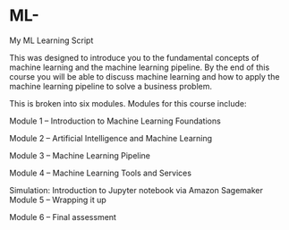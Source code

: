 # ML-
My ML Learning Script


This  was designed to introduce you to the fundamental concepts of machine learning and the machine learning pipeline.  By the end of this course you will be able to discuss machine learning and how to apply the machine learning pipeline to solve a business problem.

This  is broken into six modules. Modules for this course include:

Module 1 – Introduction to Machine Learning Foundations

Module 2 – Artificial Intelligence and Machine Learning

Module 3 – Machine Learning Pipeline

Module 4 – Machine Learning Tools and Services

Simulation: Introduction to Jupyter notebook via Amazon Sagemaker
Module 5 – Wrapping it up

Module 6 – Final assessment


